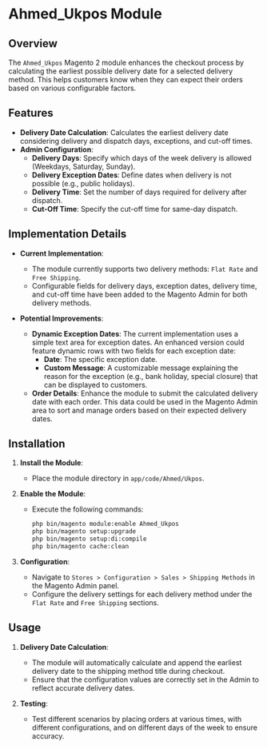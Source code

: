# Ahmed_Ukpos Module

## Overview

The `Ahmed_Ukpos` Magento 2 module enhances the checkout process by calculating the earliest possible delivery date for a selected delivery method. This helps customers know when they can expect their orders based on various configurable factors.

## Features

- **Delivery Date Calculation**: Calculates the earliest delivery date considering delivery and dispatch days, exceptions, and cut-off times.
- **Admin Configuration**:
  - **Delivery Days**: Specify which days of the week delivery is allowed (Weekdays, Saturday, Sunday).
  - **Delivery Exception Dates**: Define dates when delivery is not possible (e.g., public holidays).
  - **Delivery Time**: Set the number of days required for delivery after dispatch.
  - **Cut-Off Time**: Specify the cut-off time for same-day dispatch.

## Implementation Details

- **Current Implementation**:
  - The module currently supports two delivery methods: `Flat Rate` and `Free Shipping`.
  - Configurable fields for delivery days, exception dates, delivery time, and cut-off time have been added to the Magento Admin for both delivery methods.

- **Potential Improvements**:
  - **Dynamic Exception Dates**: The current implementation uses a simple text area for exception dates. An enhanced version could feature dynamic rows with two fields for each exception date:
    - **Date**: The specific exception date.
    - **Custom Message**: A customizable message explaining the reason for the exception (e.g., bank holiday, special closure) that can be displayed to customers.
  - **Order Details**: Enhance the module to submit the calculated delivery date with each order. This data could be used in the Magento Admin area to sort and manage orders based on their expected delivery dates.

## Installation

1. **Install the Module**:
   - Place the module directory in `app/code/Ahmed/Ukpos`.

2. **Enable the Module**:
   - Execute the following commands:
     ```bash
     php bin/magento module:enable Ahmed_Ukpos
     php bin/magento setup:upgrade
     php bin/magento setup:di:compile
     php bin/magento cache:clean
     ```

3. **Configuration**:
   - Navigate to `Stores > Configuration > Sales > Shipping Methods` in the Magento Admin panel.
   - Configure the delivery settings for each delivery method under the `Flat Rate` and `Free Shipping` sections.

## Usage

1. **Delivery Date Calculation**:
   - The module will automatically calculate and append the earliest delivery date to the shipping method title during checkout.
   - Ensure that the configuration values are correctly set in the Admin to reflect accurate delivery dates.

2. **Testing**:
   - Test different scenarios by placing orders at various times, with different configurations, and on different days of the week to ensure accuracy.

